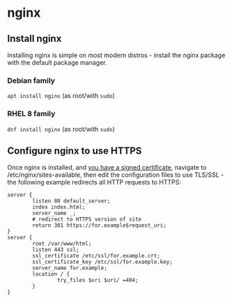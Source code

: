 <!--
SPDX-FileCopyrightText: 2022 - 2025 Eli Array Minkoff

SPDX-License-Identifier: CC-BY-SA-4.0
-->

# nginx

## Install nginx

Installing nginx is simple on most modern distros - install the nginx package with the default
package manager.

### Debian family

`apt install nginx` (as root/with `sudo`)

### RHEL 8 family

`dnf install nginx` (as root/with `sudo`)

## Configure nginx to use HTTPS

Once nginx is installed, and [you have a signed certificate](../Networking/Security/TLS-Certificate-Signing.md), navigate to /etc/nginx/sites-available, then edit the configuration files to use TLS/SSL - the following example redirects all HTTP requests to HTTPS:

```nginx
server {
        listen 80 default_server;
        index index.html;
        server_name _;
        # redirect to HTTPS version of site
        return 301 https://for.example$request_uri;
}
server {
        root /var/www/html;
        listen 443 ssl;
        ssl_certificate /etc/ssl/for.example.crt;
        ssl_certificate_key /etc/ssl/for.example.key;
        server_name for.example;
        location / {
                try_files $uri $uri/ =404;
        }
}
```
